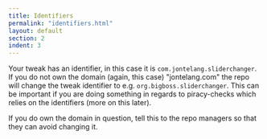 ```yaml
---
title: Identifiers
permalink: "identifiers.html"
layout: default
section: 2
indent: 3
---
```


Your tweak has an identifier, in this case it is `com.jontelang.sliderchanger`. If you do not own the domain (again, this case) "jontelang.com" the repo will change the tweak identifier to e.g. `org.bigboss.sliderchanger`. This can be important if you are doing something in regards to piracy-checks which relies on the identifiers (more on this later). 

If you do own the domain in question, tell this to the repo managers so that they can avoid changing it.